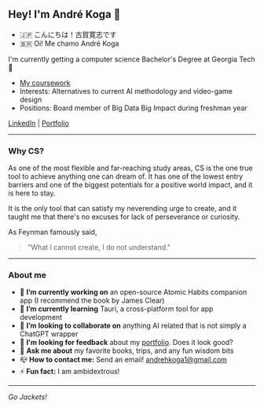 ## Hey! I'm André Koga 👋

- 🇯🇵 こんにちは！古賀寛志です
- 🇧🇷 Oi! Me chamo André Koga

I'm currently getting a computer science Bachelor's Degree at Georgia Tech 🐝

- [My coursework](https://github.com/andre-koga/andre-koga/blob/main/coursework.md)
- Interests: Alternatives to current AI methodology and video-game design
- Positions: Board member of Big Data Big Impact during freshman year

[LinkedIn](https://linkedin.com/andrehkoga) | [Portfolio](https://andrekoga.com)

---

### Why CS?

As one of the most flexible and far-reaching study areas, CS is the one true tool to achieve anything one can dream of. It has one of the lowest entry barriers and one of the biggest potentials for a positive world impact, and it is here to stay.

It is the only tool that can satisfy my neverending urge to create, and it taught me that there's no excuses for lack of perseverance or curiosity.

As Feynman famously said,

> "What I cannot create, I do not understand."

---

### About me

- 🔭 **I’m currently working on** an open-source Atomic Habits companion app (I recommend the book by James Clear)
- 🌱 **I’m currently learning** Tauri, a cross-platform tool for app development
- 👯 **I’m looking to collaborate on** anything AI related that is not simply a ChatGPT wrapper
- 🧐 **I'm looking for feedback** about my [portfolio](https://andrekoga.com). Does it look good?
- 💬 **Ask me about** my favorite books, trips, and any fun wisdom bits
- 📪 **How to contact me:** Send an email! andrehkoga1@gmail.com
- ⚡ **Fun fact:** I am ambidextrous!

---

*Go Jackets!*
